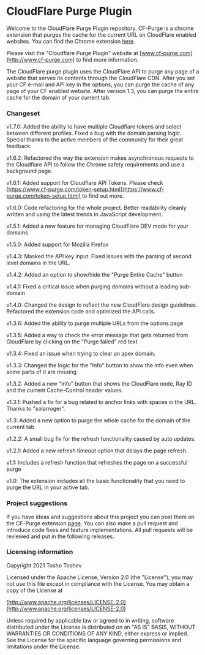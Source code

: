 # CloudFlare Purge Plugin
Welcome to the CloudFlare Purge Plugin repository.
CF-Purge is a chrome extension that purges the cache for the current URL on CloudFlare enabled websites.
You can find the Chrome extension [here](https://chrome.google.com/webstore/detail/cloudflare-purge-plugin/nbpecchpcfacahhekolpaofpmogkmmok).

Please visit the "Cloudflare Purge Plugin" website at [www.cf-purge.com](http://www.cf-purge.com) to find more information.

The CloudFlare purge plugin uses the CloudFlare API to purge any page of a website that serves its contents through the CloudFlare CDN. After you set your CF e-mail and API key in the options, you can purge the cache of any page of your CF enabled website. After version 1.3, you can purge the entire cache for the domain of your current tab.

### Changeset
v1.7.0: Added the ability to have multiple Cloudflare tokens and select between different profiles. Fixed a bug with the domain parsing logic. Special thanks to the active members of the community for their great feedback.

v1.6.2: Refactored the way the extension makes asynchronous requests to the Cloudflare API to follow the Chrome safety requirements and use a background page.

v1.6.1: Added support for Cloudflare API Tokens. Please check [https://www.cf-purge.com/token-setup.html](https://www.cf-purge.com/token-setup.html) to find out more.

v1.6.0: Code refactoring for the whole project. Better readability cleanly written and using the latest trends in JavaScript development.

v1.5.1: Added a new feature for managing CloudFlare DEV mode for your domains

v1.5.0: Added support for Mozilla Firefox

v1.4.3: Masked the API key input. Fixed issues with the parsing of second level domains in the URL.

v1.4.2: Added an option to show/hide the "Purge Entire Cache" button

v1.4.1: Fixed a critical issue when purging domains without a leading sub-domain

v1.4.0: Changed the design to reflect the new CloudFlare design guidelines. Refactored the extension code and optimized the API calls.

v1.3.6: Added the ability to purge multiple URLs from the options page

v1.3.5: Added a way to check the error message that gets returned from CloudFlare by clicking on the "Purge failed" red text

v1.3.4: Fixed an issue when trying to clear an apex domain.

v1.3.3: Changed the logic for the "Info" button to show the info even when some parts of it are missing

v1.3.2: Added a new "Info" button that shows the CloudFlare node, Ray ID and the current Cache-Control header values.

v1.3.1: Pushed a fix for a bug related to anchor links with spaces in the URL. Thanks to "solarroger".

v1.3: Added a new option to purge the whole cache for the domain of the current tab

v1.2.2: A small bug fix for the refresh functionality caused by auto updates.

v1.2.1: Added a new refresh timeout option that delays the page refresh.

v1.1: Includes a refresh function that refreshes the page on a successful purge

v1.0: The extension includes all the basic functionality that you need to purge the URL in your active tab.

### Project suggestions
If you have ideas and suggestions about this project you can post them on the CF-Purge extension [page](https://chrome.google.com/webstore/detail/cloudflare-purge-plugin/nbpecchpcfacahhekolpaofpmogkmmok). You can also make a pull request and introduce code fixes and feature implementations. 
All pull requests will be reviewed and put in the following releases.

### Licensing information
Copyright 2021 Tosho Toshev

Licensed under the Apache License, Version 2.0 (the "License");
you may not use this file except in compliance with the License.
You may obtain a copy of the License at

[http://www.apache.org/licenses/LICENSE-2.0](http://www.apache.org/licenses/LICENSE-2.0)

Unless required by applicable law or agreed to in writing, software
distributed under the License is distributed on an "AS IS" BASIS,
WITHOUT WARRANTIES OR CONDITIONS OF ANY KIND, either express or implied.
See the License for the specific language governing permissions and
limitations under the License.
